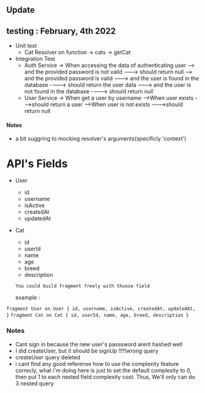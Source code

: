 ## Update

## testing : February, 4th 2022

- Unit test
  - Cat Resolver on function
    -> cats
    -> getCat
- Integration Test
  - Auth Service
    -> When accessing the data of authenticating user
    --> and the provided password is not valid
    ---> should return null
    --> and the provided password is valid
    ---> and the user is found in the database
    ----> should return the user data
    ---> and the user is not found in the database
    ----> should return null
  - User Service
    -> When get a user by username
    -->When user exists
    --->should return a user
    -->When user is not exists
    --->should return null

#### Notes

- a bit suggring to mocking resolver's arguments(specificly 'context')

# API's Fields

- User

  - id
  - username
  - isActive
  - createdAt
  - updatedAt

- Cat

  - id
  - userId
  - name
  - age
  - breed
  - description

  `You could build fragment freely with thoose field`

  example :

`fragment User on User { id, username, isActive, createdAt, updatedAt, }`
`fragment Cat on Cat { id, userId, name, age, breed, description }`

### Notes

- Cant sign in because the new user's passsword arent hashed well
- I did createUser, but it should be signUp !!!!!wrong query
- createUser query deleted
- i cant find any good referense how to use the complexity feature correcly,
  what i'm doing here is just to set the default complexity to 0, then put 1 to each nested field complexity cost. Thus, We'll only can do 3 nested query
